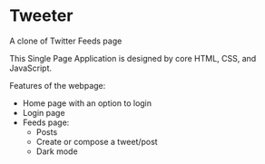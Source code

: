# Tweeter
A clone of Twitter Feeds page

This Single Page Application is designed by core HTML, CSS, and JavaScript.

Features of the webpage:
 - Home page with an option to login
 - Login page
 - Feeds page:
   - Posts
   - Create or compose a tweet/post
   - Dark mode
